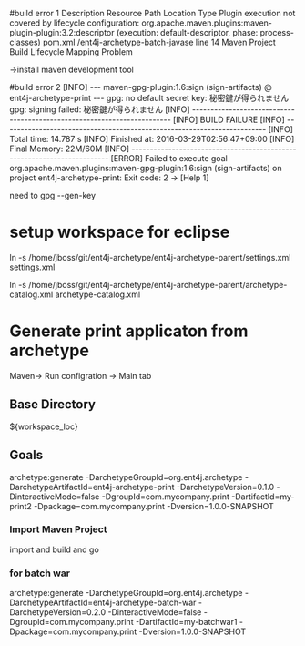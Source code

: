 #build error 1
Description	Resource	Path	Location	Type
Plugin execution not covered by lifecycle configuration: org.apache.maven.plugins:maven-plugin-plugin:3.2:descriptor (execution: default-descriptor, phase: process-classes)	pom.xml	/ent4j-archetype-batch-javase	line 14	Maven Project Build Lifecycle Mapping Problem

->install maven development tool 

#build error 2
[INFO] --- maven-gpg-plugin:1.6:sign (sign-artifacts) @ ent4j-archetype-print ---
gpg: no default secret key: 秘密鍵が得られません
gpg: signing failed: 秘密鍵が得られません
[INFO] ------------------------------------------------------------------------
[INFO] BUILD FAILURE
[INFO] ------------------------------------------------------------------------
[INFO] Total time: 14.787 s
[INFO] Finished at: 2016-03-29T02:56:47+09:00
[INFO] Final Memory: 22M/60M
[INFO] ------------------------------------------------------------------------
[ERROR] Failed to execute goal org.apache.maven.plugins:maven-gpg-plugin:1.6:sign (sign-artifacts) on project ent4j-archetype-print: Exit code: 2 -> [Help 1]

need to gpg --gen-key

# setup workspace for eclipse
ln -s /home/jboss/git/ent4j-archetype/ent4j-archetype-parent/settings.xml settings.xml

ln -s /home/jboss/git/ent4j-archetype/ent4j-archetype-parent/archetype-catalog.xml archetype-catalog.xml

# Generate print applicaton from archetype
Maven-> Run configration -> Main tab

## Base Directory
${workspace_loc}

## Goals
archetype:generate -DarchetypeGroupId=org.ent4j.archetype -DarchetypeArtifactId=ent4j-archetype-print -DarchetypeVersion=0.1.0 -DinteractiveMode=false -DgroupId=com.mycompany.print -DartifactId=my-print2 -Dpackage=com.mycompany.print -Dversion=1.0.0-SNAPSHOT
 
### Import Maven Project
import and build and go

### for batch war
archetype:generate -DarchetypeGroupId=org.ent4j.archetype -DarchetypeArtifactId=ent4j-archetype-batch-war -DarchetypeVersion=0.2.0 -DinteractiveMode=false -DgroupId=com.mycompany.print -DartifactId=my-batchwar1 -Dpackage=com.mycompany.print -Dversion=1.0.0-SNAPSHOT
